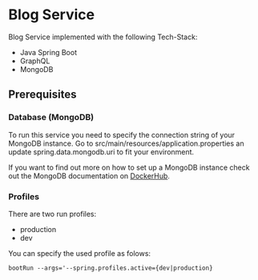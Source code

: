 # Blog Service
Blog Service implemented with the following Tech-Stack: 
* Java Spring Boot
* GraphQL
* MongoDB
## Prerequisites
### Database (MongoDB)
To run this service you need to specify the connection string of your MongoDB instance.
Go to src/main/resources/application.properties an update spring.data.mongodb.uri to fit your environment.  

If you want to find out more on how to set up a MongoDB instance check out the MongoDB documentation on [DockerHub](https://hub.docker.com/_/mongo).

### Profiles
There are two run profiles: 
* production  
* dev

You can specify the used profile as folows: 
```
bootRun --args='--spring.profiles.active={dev|production}
```
